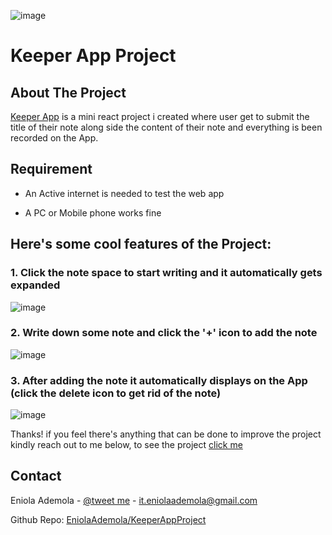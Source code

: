 ![image](https://user-images.githubusercontent.com/107508295/191503763-6ef9fd35-e96a-4005-9d3c-2ee56548eecd.png)

# Keeper App Project

## About The Project

[Keeper App](https://eniola-keeper-app.vercel.app/) is a mini react project i created where user get to submit the title of their note along side the content of their note and everything is been recorded on the App.

## Requirement

- An Active internet is needed to test the web app

* A PC or Mobile phone works fine

## Here's some cool features of the Project:

### 1. Click the note space to start writing and it automatically gets expanded

![image](https://user-images.githubusercontent.com/107508295/191503987-78e8728c-8e2c-4ec5-a48d-b68c8b5b8849.png)

### 2. Write down some note and click the '+' icon to add the note

![image](https://user-images.githubusercontent.com/107508295/191519632-7c0dffeb-9150-419a-9777-342b43f6a31c.png)

### 3. After adding the note it automatically displays on the App (click the delete icon to get rid of the note)

![image](https://user-images.githubusercontent.com/107508295/191519759-758f8bdb-bf21-42fc-992e-eab56f706f4f.png)

Thanks! if you feel there's anything that can be done to improve the project kindly reach out to me below,
to see the project [click me](https://eniola-keeper-app.vercel.app/)

<!-- CONTACT -->

## Contact

Eniola Ademola - [@tweet me](https://twitter.com/_daveworld) - it.eniolaademola@gmail.com

Github Repo: [EniolaAdemola/KeeperAppProject](https://github.com/EniolaAdemola/KeeperAppProject)
